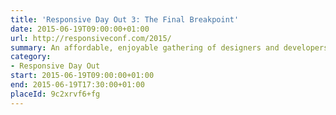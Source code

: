 ```yaml
---
title: 'Responsive Day Out 3: The Final Breakpoint'
date: 2015-06-19T09:00:00+01:00
url: http://responsiveconf.com/2015/
summary: An affordable, enjoyable gathering of designers and developers sharing their workflow strategies, techniques, and experiences with responsive web design.
category:
- Responsive Day Out
start: 2015-06-19T09:00:00+01:00
end: 2015-06-19T17:30:00+01:00
placeId: 9c2xrvf6+fg
---
```

